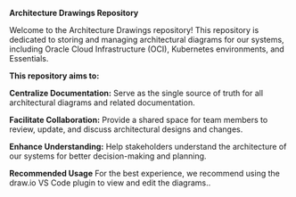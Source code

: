 **Architecture Drawings Repository**

Welcome to the Architecture Drawings repository! This repository is dedicated to storing and managing architectural diagrams for our systems, including Oracle Cloud Infrastructure (OCI), Kubernetes environments, and Essentials.

**This repository aims to:**

**Centralize Documentation:** 
Serve as the single source of truth for all architectural diagrams and related documentation.

**Facilitate Collaboration:** 
Provide a shared space for team members to review, update, and discuss architectural designs and changes.

**Enhance Understanding:** 
Help stakeholders understand the architecture of our systems for better decision-making and planning.

**Recommended Usage**
For the best experience, we recommend using the draw.io VS Code plugin to view and edit the diagrams..

